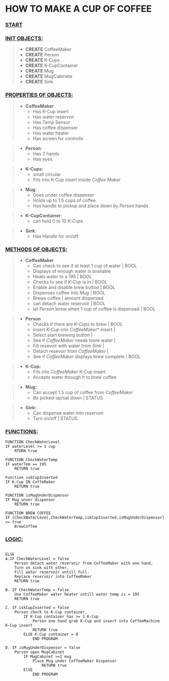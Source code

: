 # HOW TO MAKE A CUP OF COFFEE

### <u>START</u>
### <u>INIT OBJECTS:</u>
> - **CREATE** CoffeeMaker
> - **CREATE** Person
> - **CREATE** K-Cups
> - **CREATE** K-CupContainer
> - **CREATE** Mug
> - **CREATE** MugCabinete
> - **CREATE** Sink

### <u>PROPERTIES OF OBJECTS:</u>
> - **CoffeeMaker**
>   - Has K-Cup insert
>   - Has water reservoir
>   - Has Temp Sensor
>   - Has coffee dispenser
>   - Has water heater
>   - Has screen for controlls

> - **Person**:
>   - Has 2 hands
>   - Has eyes

> - **K-Cups**:
>   - small circular
>   - Fits into K-Cup insert inside *Coffee Maker*

> - **Mug**:
>   - Goes under coffee dispenser
>   - Holds up to 1.5 cups of coffee
>   - Has handle to pickup and place down by *Person* hands

> - **K-CupContainer**:
>   - can hold 0 to 10 *K-Cups*

> - **Sink**:
>   - Has Handle for on/off


### <u>METHODS OF OBJECTS:</u>
> - **CoffeeMaker**
>   - Can check to see if at least 1 cup of water | BOOL
>   - Displays of enough water is available
>   - Heats water to a 195 | BOOL
>   - Checks to see if *K-Cup* is in | BOOL
>   - Enable and disable brew button | BOOL 
>   - Dispenses coffee into *Mug* | BOOL
>   - Brews coffee | amount dispensed 
>   - can detach water reservoir | BOOL
>   - let *Person* know when 1 cup of coffee is dispensed | BOOL


> - **Person**
>   - Checks if there are *K-Cups* to brew | BOOL
>   - Insert *K-Cup* into *CoffeeMaker** insert |
>   - Select start brewing button | 
>   - See if *CoffeeMaker* needs more water |
>   - Fill resevoir with water from *Sink* | 
>   - Detach resevoir from *CoffeeMaker* |
>   - See if *CoffeeMaker* displays brew complete | BOOL

> - **K-Cup:**
>   - Fits into *CoffeeMaker* K-Cup insert
>   - Accepts water through it to brew coffee

> - **Mug:**
>   - Can accept 1.5 cup of coffee from *CoffeeMaker*
>   - Be picked-up/sat down | STATUS

> - **Sink:**
>   - Can dispense water into reservoir
>   - Turn on/off | STATUS




### <u>FUNCTIONS:</u>

```
FUNCTION CheckWaterLevel
IF waterLevel >= 1 cup 
    RTURN true

FUNCTION CheckWaterTemp
IF waterTem == 195
    RETURN true

Function iskCupInserted
IF K-Cup IN CoffeMaker
    RETURN true

FUNCTION isMugUnderDispensor
IF Mug unser dispensor
    RETURN true

FUNCTION BREW COFFEE
IF [CheckWaterLevel,CheckWaterTemp,iskCupInserted,isMugUnderDispensor] == true
    BrewCoffee
```
### <u>LOGIC:</u>
```

ELSE
A.IF CheckWaterLevel = false
    Person detach water reservoir from CoffeeMaker with one hand,
    Turn on sink with other,
    Fill water reservoir untill full.
    Replace reservoir into CoffeeMaker
    RETURN true

B. IF CheckWaterTemp = false
    Use CoffeeMaker water heater untill water temp is = 195
    RETURN true

C. IF iskCupInserted = false
    Person check to K-Cup container,
        IF K-Cup container has >= 1 K-Cup
            Person one hand grab K-Cup and insert into CoffeeMachine K-Cup insert
            RETURN true
        ELSE K-Cup container = 0
            END PROGRAM

D. IF isMugUnderDispensor = false
    Person open MugCabinet
        IF MugCabinet >=1 mug
            Place Mug under CoffeeMaker Dispensor
                RETURN true
        ElSE
            END PROGRAM